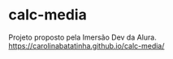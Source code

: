 # calc-media
Projeto proposto pela Imersão Dev da Alura.
https://carolinabatatinha.github.io/calc-media/
